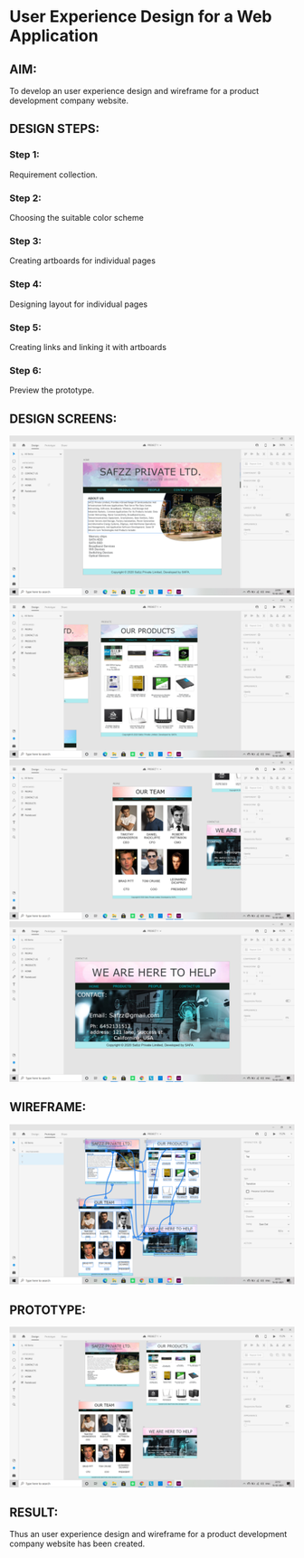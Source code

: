 # User Experience Design for a Web Application
## AIM:
To develop an user experience design and wireframe for a product development company website.

## DESIGN STEPS:
### Step 1: 
Requirement collection.
### Step 2:
Choosing the suitable color scheme
### Step 3:
Creating artboards for individual pages
### Step 4:
Designing layout for individual pages
### Step 5:
Creating links and linking it with artboards
### Step 6:
Preview the prototype.

## DESIGN SCREENS:
![output](./static/img/00.png)
![output](./static/img/01.png)
![output](./static/img/02.png)
![output](./static/img/03.png)

## WIREFRAME:

![output](./static/img/05.png)
## PROTOTYPE:

![output](./static/img/04.png)
## RESULT:
Thus an user experience design and wireframe for a product development company website has been created.
